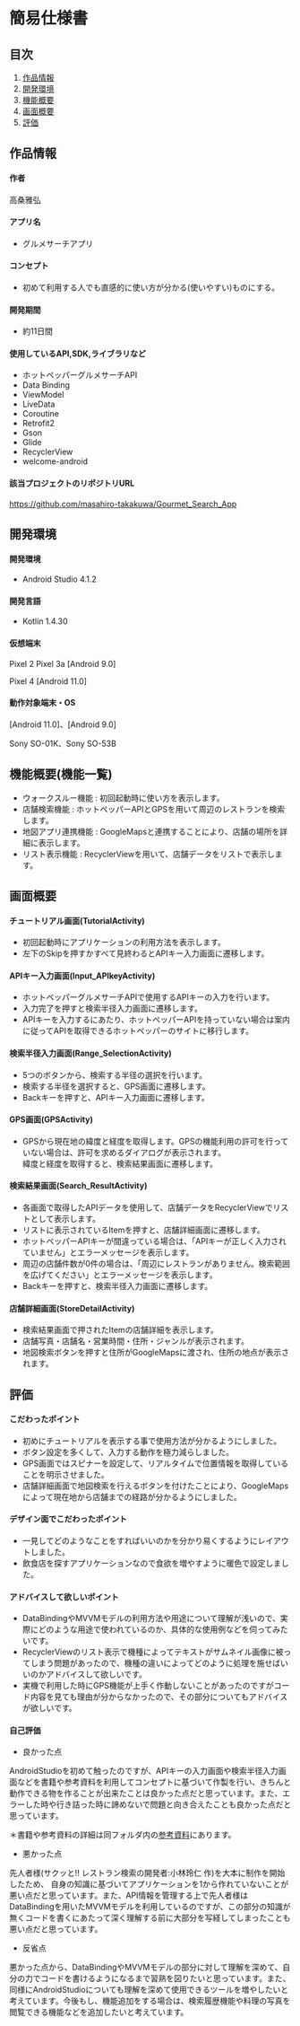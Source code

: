 # 簡易仕様書

## 目次
1. [作品情報](#item1)
2. [開発環境](#item2)
3. [機能概要](#item3)
4. [画面概要](#item4)
5. [評価](#item5)


<a id="item1"></a>
## 作品情報

#### 作者
高桑雅弘

#### アプリ名
- グルメサーチアプリ

#### コンセプト
- 初めて利用する人でも直感的に使い方が分かる(使いやすい)ものにする。

#### 開発期間
- 約11日間

#### 使用しているAPI,SDK,ライブラリなど

- ホットペッパーグルメサーチAPI
- Data Binding
- ViewModel
- LiveData
- Coroutine
- Retrofit2
- Gson
- Glide
- RecyclerView
- welcome-android

#### 該当プロジェクトのリポジトリURL
https://github.com/masahiro-takakuwa/Gourmet_Search_App

<a id="item2"></a>
## 開発環境

#### 開発環境
- Android Studio 4.1.2

#### 開発言語
- Kotlin 1.4.30

#### 仮想端末
Pixel 2
Pixel 3a
[Android 9.0]

Pixel 4
[Android 11.0]

#### 動作対象端末・OS
[Android 11.0]、[Android 9.0]

Sony SO-01K、Sony SO-53B

<a id="item3"></a>
## 機能概要(機能一覧)

- ウォークスルー機能 : 初回起動時に使い方を表示します。
- 店舗検索機能 : ホットペッパーAPIとGPSを用いて周辺のレストランを検索します。
- 地図アプリ連携機能 : GoogleMapsと連携することにより、店舗の場所を詳細に表示します。
- リスト表示機能 : RecyclerViewを用いて、店舗データをリストで表示します。

<a id="item4"></a>
## 画面概要

#### チュートリアル画面(TutorialActivity) 
- 初回起動時にアプリケーションの利用方法を表示します。
- 左下のSkipを押すかすべて見終わるとAPIキー入力画面に遷移します。

#### APIキー入力画面(Input_APIkeyActivity)
- ホットペッパーグルメサーチAPIで使用するAPIキーの入力を行います。
- 入力完了を押すと検索半径入力画面に遷移します。
- APIキーを入力するにあたり、ホットペッパーAPIを持っていない場合は案内に従ってAPIを取得できるホットペッパーのサイトに移行します。

#### 検索半径入力画面(Range_SelectionActivity)
- 5つのボタンから、検索する半径の選択を行います。
- 検索する半径を選択すると、GPS画面に遷移します。
- Backキーを押すと、APIキー入力画面に遷移します。

#### GPS画面(GPSActivity)
- GPSから現在地の緯度と経度を取得します。GPSの機能利用の許可を行っていない場合は、許可を求めるダイアログが表示されます。
<br>緯度と経度を取得すると、検索結果画面に遷移します。

#### 検索結果画面(Search_ResultActivity)
- 各画面で取得したAPIデータを使用して、店舗データをRecyclerViewでリストとして表示します。
- リストに表示されているItemを押すと、店舗詳細画面に遷移します。
- ホットペッパーAPIキーが間違っている場合は、「APIキーが正しく入力されていません」とエラーメッセージを表示します。
- 周辺の店舗件数が0件の場合は、「周辺にレストランがありません。検索範囲を広げてください」とエラーメッセージを表示します。
- Backキーを押すと、検索半径入力画面に遷移します。

#### 店舗詳細画面(StoreDetailActivity)
- 検索結果画面で押されたItemの店舗詳細を表示します。
- 店舗写真・店舗名・営業時間・住所・ジャンルが表示されます。
- 地図検索ボタンを押すと住所がGoogleMapsに渡され、住所の地点が表示されます。


<a id="item5"></a>
## 評価

#### こだわったポイント

- 初めにチュートリアルを表示する事で使用方法が分かるようにしました。
- ボタン設定を多くして、入力する動作を極力減らしました。
- GPS画面ではスピナーを設定して、リアルタイムで位置情報を取得していることを明示させました。
- 店舗詳細画面で地図検索を行えるボタンを付けたことにより、GoogleMapsによって現在地から店舗までの経路が分かるようにしました。

#### デザイン面でこだわったポイント

- 一見してどのようなことをすればいいのかを分かり易くするようにレイアウトしました。
- 飲食店を探すアプリケーションなので食欲を増やすように暖色で設定しました。

#### アドバイスして欲しいポイント

- DataBindingやMVVMモデルの利用方法や用途について理解が浅いので、実際にどのような用途で使われているのか、具体的な使用例などを伺ってみたいです。
- RecyclerViewのリスト表示で機種によってテキストがサムネイル画像に被ってしまう問題があったので、機種の違いによってどのように処理を施せばいいのかアドバイスして欲しいです。
- 実機で利用した時にGPS機能が上手く作動しないことがあったのですがコード内容を見ても理由が分からなかったので、その部分についてもアドバイスが欲しいです。

#### 自己評価

- 良かった点

AndroidStudioを初めて触ったのですが、APIキーの入力画面や検索半径入力画面などを書籍や参考資料を利用してコンセプトに基づいて作製を行い、きちんと動作できる物を作ることが出来たことは良かった点だと思っています。また、エラーした時や行き詰った時に諦めないで問題と向き合えたことも良かった点だと思っています。

＊書籍や参考資料の詳細は同フォルダ内の[参考資料](https://github.com/masahiro-takakuwa/Gourmet_Search_App/blob/main/%E5%8F%82%E8%80%83%E8%B3%87%E6%96%99.md)にあります。

- 悪かった点

先人者様(サクッと!! レストラン検索の開発者:小林玲仁 作)を大本に制作を開始したため、 自身の知識に基づいてアプリケーションを1から作れていないことが悪い点だと思っています。また、API情報を管理する上で先人者様はDataBindingを用いたMVVMモデルを利用しているのですが、この部分の知識が無くコードを書くにあたって深く理解する前に大部分を写経してしまったことも悪い点だと思っています。 

- 反省点

悪かった点から、DataBindingやMVVMモデルの部分に対して理解を深めて、自分の力でコードを書けるようになるまで習熟を図りたいと思っています。また、同様にAndroidStudioについても理解を深めて使用できるツールを増やしたいと考えています。今後もし、機能追加をする場合は、検索履歴機能や料理の写真を閲覧できる機能などを追加したいと考えています。

